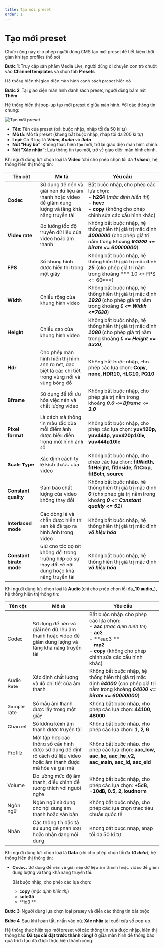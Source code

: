 ```yaml
---
title: Tạo mới preset
order: 1
---
```


# Tạo mới preset

Chức năng này cho phép người dùng CMS tạo mới preset để tiết kiệm thời gian khi tạo profiles (hồ sơ)

**Bước 1**: Truy cập sản phẩm Media Live, người dùng di chuyển con trỏ chuột vào **Channel templates** và chọn tab **Presets**

Hệ thống hiển thị giao diện màn hình danh sách preset hiện có

**Bước 2**: Tại giao diện màn hình danh sách preset, người dùng bấm nút **Thêm**

Hệ thống hiển thị pop-up tạo mới preset ở giữa màn hình. Với các thông tin chung:

![Tạo mới preset](/images/media-live/preset/create-preset.png)

- **Tên**: Tên của preset (bắt buộc nhập, nhập tối đa 50 kí tự)
- **Mô tả**: Mô tả preset (không bắt buộc nhập, nhập tối đa 200 kí tự)
- **Loại**: Có 3 loại là _**Video, Audio**_ và _**Data**_
- **Nút "Huỷ bỏ"**: Không thực hiện tạo mới, trở lại giao diện màn hình chính.
- **Nút "Xác nhận"**: Lưu thông tin tạo mới, trở về giao diện màn hình chính.

Khi người dùng lựa chọn loại là **Video** (chỉ cho phép chọn tối đa _**1 video**_), hệ thống hiển thị thông tin:

| **Tên cột**              | **Mô tả**                                                                                             | **Yêu cầu**                                                                                                                                                                              |
| ------------------------ | ----------------------------------------------------------------------------------------------------- | ---------------------------------------------------------------------------------------------------------------------------------------------------------------------------------------- |
| **Codec**                | Sử dụng để nén và giải nén dữ liệu âm thanh hoặc video để giảm dung lượng và tăng khả năng truyền tải | Bắt buộc nhập, cho phép các lựa chọn: <br/>- **h264** (_mặc định hiển thị_)<br/>- **hevc<br/>- copy** (không cho phép chỉnh sửa các cấu hình khác) |
| **Video rate**           | Đo lường tốc độ truyền dữ liệu của video hoặc âm thanh                                                | Không bắt buộc nhập, hệ thống hiển thị giá trị mặc định _**4000000**_ (cho phép giá trị nằm trong khoảng _**64000 <= birate <= 60000000**_)                           |
| **FPS**                  | Số khung hình được hiển thị trong một giây                                                            | Không bắt buộc nhập, hệ thống hiển thị giá trị mặc định _**25**_ (cho phép giá trị nằm trong khoảng \*\*\* 10 <= FPS <= 60\*\*\*)                                     |
| **Width**                | Chiều rộng của khung hình video                                                                       | Không bắt buộc nhập, hệ thống hiển thị giá trị mặc định _**1920**_ (cho phép giá trị nằm trong khoảng _**0 <= Width <=7680**_)                                        |
| **Height**               | Chiều cao của khung hình video                                                                        | Không bắt buộc nhập, hệ thống hiển thị giá trị mặc định _**1080**_ (cho phép giá trị nằm trong khoảng _**0 <= Height <= 4320**_)                                      |
| **Hdr**                  | Cho phép màn hình hiển thị hình ảnh rõ nét, đặc biệt là các chi tiết trong vùng nổi và vùng bóng đổ   | Không bắt buộc nhập, cho phép các lựa chọn: **Copy, none, HDR10, HLG10, PQ10**                                                                                                           |
| **Bframe**               | Sử dụng để tối ưu hóa việc nén và chất lượng video                                                    | Không bắt buộc nhập, cho phép giá trị nằm trong khoảng _**0.0 <= Bframe <= 3.0**_                                                                                                        |
| **Pixel format**         | Là cách mà thông tin màu sắc của mỗi điểm ảnh được biểu diễn trong một hình ảnh số                    | Không bắt buộc nhập, cho phép các lựa chọn: **yuv420p, yuv444p, yuv420p10le, yuv444p10le**                                                                                               |
| **Scale Type**           | Xác định cách tỷ lệ kích thước của video                                                              | Không bắt buộc nhập, cho phép các lựa chọn: **fitWidth, fitHeight, fitInside, fitCrop, fitBoth, source**                                                                                 |
| **Constant quality**     | Đảm bảo chất lượng của video không thay đổi                                                           | Không bắt buộc nhập, hệ thống hiển thị giá trị mặc định _**0**_ (cho phép giá trị nằm trong khoảng _**0 <= Constant quality <= 51**_)                                 |
| **Interlaced mode**      | Các dòng lẻ và chẵn được hiển thị xen kẽ để tạo ra hình ảnh trong video                               | Không bắt buộc nhập, hệ thống hiển thị giá trị mặc định _**vô hiệu hóa**_                                                                                                                |
| **Constant birate mode** | Giữ cho tốc độ bit không đổi trong trường hợp có sự thay đổi về nội dung hoặc khả năng truyền tải     | Không bắt buộc nhập, hệ thống hiển thị giá trị mặc định _**vô hiệu hóa**_                                                                                                                |

Khi người dùng lựa chọn loại là **Audio** (chỉ cho phép chọn tối đa_**10 audio**_), hệ thống hiển thị thông tin:

| **Tên cột** | **Mô tả**                                                                                                         | **Yêu cầu**                                                                                                                                                                                                                                              |
| ----------- | ----------------------------------------------------------------------------------------------------------------- | -------------------------------------------------------------------------------------------------------------------------------------------------------------------------------------------------------------------------------------------------------- |
| Codec       | Sử dụng để nén và giải nén dữ liệu âm thanh hoặc video để giảm dung lượng và tăng khả năng truyền tải             | Bắt buộc nhập, cho phép các lựa chọn: <br/>- **aac** (_mặc định hiển thị_)<br/>- **ac3** <br/>- \*\*eac3 \*\*<br/>- **mp2** <br/>- **copy** (không cho phép chỉnh sửa các cấu hình khác)                           |
| Audio Rate  | Xác định chất lượng và độ chi tiết của âm thanh                                                                   | Không bắt buộc nhập, hệ thống hiển thị giá trị mặc định _**64000**_ (cho phép giá trị nằm trong khoảng _**64000 <= birate <= 60000000**_)                                                                                             |
| Sample rate | Số mẫu âm thanh được lấy trong một giây                                                                           | Không bắt buộc nhập, cho phép các lựa chọn: **44100, 48000**                                                                                                                                                                                             |
| Channel     | Số lượng kênh âm thanh được truyền tải                                                                            | Không bắt buộc nhập, cho phép các lựa chọn: **1, 2, 6**                                                                                                                                                                                                  |
| Profile     | Một tập hợp các thông số cấu hình được sử dụng để định rõ cách dữ liệu video hoặc âm thanh được mã hóa và giải mã | Không bắt buộc nhập, cho phép các lựa chọn: **aac_low, aac_he, aac_he_v2, aac_main, aac_ld, aac_eld** |
| Volume      | Đo lường mức độ âm thanh, điều chỉnh để tương thích với người nghe                                                | Không bắt buộc nhập, cho phép các lựa chọn: **+5dB, -10dB, 0.5, 2, loudnorm**                                                                                                                                                                            |
| Ngôn ngữ    | Ngôn ngữ sử dụng cho nội dung âm thanh hoặc văn bản                                                               | Không bắt buộc nhập, cho phép các lựa chọn theo tiêu chuẩn quốc tế                                                                                                                                                                                       |
| Nhãn        | Các thông tin đặc tả sử dụng để phân loại hoặc nhận dạng nội dung                                                 | Không bắt buộc nhập, nhập tối đa 50 kí tự                                                                                                                                                                                                                |

Khi người dùng lựa chọn loại là **Data** (chỉ cho phép chọn tối đa _**10 data**_), hệ thống hiển thị thông tin:

- **Codec**: Sử dụng để nén và giải nén dữ liệu âm thanh hoặc video để giảm dung lượng và tăng khả năng truyền tải.

  Bắt buộc nhập, cho phép các lựa chọn:

  - **copy** (_mặc định hiển thị_)
  - **scte35**
  - \*\*id3 \*\*

**Bước 3**: Người dùng lựa chọn loại presey và điền các thông tin bắt buộc

**Bước 4**: Sau khi hoàn tất, nhấn vào nút **Xác nhận** tại cuối cửa sổ pop-up.

Hệ thống thực hiện tạo mới preset với các thông tin vừa được nhập, hiển thị thông báo **Đã tạo cài đặt trước thành công!** ở giữa màn hình để thông báo quá trình tạo đã được thực hiện thành công.
